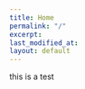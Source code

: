 ```yaml
---
title: Home
permalink: "/"
excerpt: 
last_modified_at: 
layout: default
---
```


<p>this is a test</p>